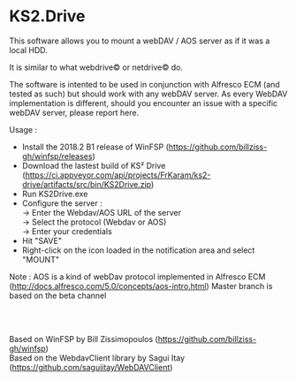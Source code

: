 # KS2.Drive
This software allows you to mount a webDAV / AOS server as if it was a local HDD.<br/>

It is similar to what webdrive© or netdrive© do.

The software is intented to be used in conjunction with Alfresco ECM (and tested as such) but should work with any webDAV server.
As every WebDAV implementation is different, should you encounter an issue with a specific webDAV server, please report here.

Usage :
-	Install the 2018.2 B1 release of WinFSP (https://github.com/billziss-gh/winfsp/releases)
-	Download the lastest build of KS² Drive (https://ci.appveyor.com/api/projects/FrKaram/ks2-drive/artifacts/src/bin/KS2Drive.zip)
-	Run KS2Drive.exe
-	Configure the server :<br/>
  ->	Enter the Webdav/AOS URL of the server<br/>
  ->	Select the protocol (Webdav or AOS)<br/>
  ->	Enter your credentials<br/>
-	Hit "SAVE"
-	Right-click on the icon loaded in the notification area and select "MOUNT"

Note :
AOS is a kind of webDav protocol implemented in Alfresco ECM (http://docs.alfresco.com/5.0/concepts/aos-intro.html)
Master branch is based on the beta channel<br/>

<br/>
<br/>

Based on WinFSP by Bill Zissimopoulos (https://github.com/billziss-gh/winfsp)<br/>
Based on the WebdavClient library by Sagui Itay (https://github.com/saguiitay/WebDAVClient)
